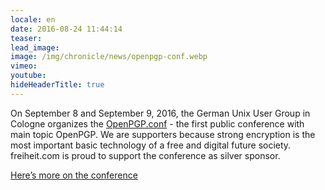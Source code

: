 ```yaml
---
locale: en
date: 2016-08-24 11:44:14
teaser:
lead_image:
image: /img/chronicle/news/openpgp-conf.webp
vimeo:
youtube:
hideHeaderTitle: true
---
```


On September 8 and September 9, 2016, the German Unix User Group in Cologne organizes the [OpenPGP.conf](https://gnupg.org/conf/index.html) - the first public conference with main topic OpenPGP. We are supporters because strong encryption is the most important basic technology of a free and digital future society. freiheit.com is proud to support the conference as silver sponsor.

[Here’s more on the conference](https://gnupg.org/conf/index.html)


